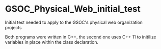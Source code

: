 # GSOC_Physical_Web_initial_test
Initial test needed to apply to the GSOC's physical web organization projects

Both programs were written in C++, the second one uses C++ 11 to initilize variables in place within the class declaration.
